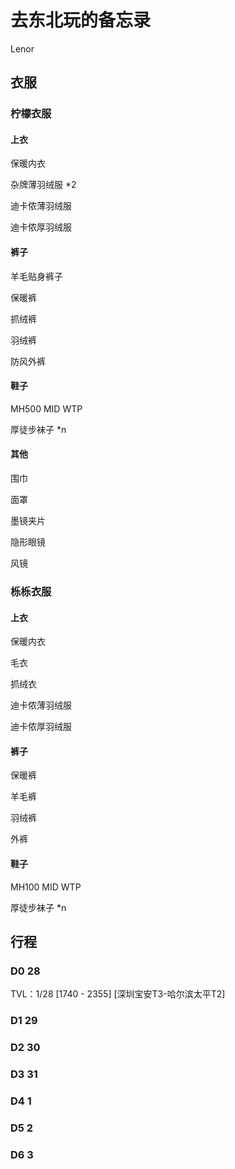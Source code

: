 # 去东北玩的备忘录

Lenor

## 衣服

### 柠檬衣服

#### 上衣

保暖内衣

杂牌薄羽绒服 *2

迪卡侬薄羽绒服

迪卡侬厚羽绒服

#### 裤子

羊毛贴身裤子

保暖裤

抓绒裤

羽绒裤

防风外裤

#### 鞋子

MH500 MID WTP

厚徒步袜子 *n

#### 其他

围巾

面罩

墨镜夹片

隐形眼镜

风镜

### 栎栎衣服

#### 上衣

保暖内衣

毛衣

抓绒衣

迪卡侬薄羽绒服

迪卡侬厚羽绒服

#### 裤子

保暖裤

羊毛裤

羽绒裤

外裤

#### 鞋子

MH100 MID WTP

厚徒步袜子 *n

## 行程

### D0 28

TVL：1/28 [1740 - 2355] [深圳宝安T3-哈尔滨太平T2]

### D1 29



### D2 30



### D3 31



### D4 1



### D5 2



### D6 3




